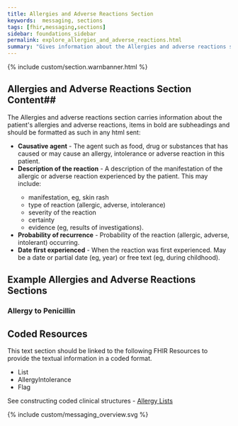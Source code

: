 ```yaml
---
title: Allergies and Adverse Reactions Section
keywords:  messaging, sections
tags: [fhir,messaging,sections]
sidebar: foundations_sidebar
permalink: explore_allergies_and_adverse_reactions.html
summary: "Gives information about the Allergies and adverse reactions section"
---
```


{% include custom/section.warnbanner.html %}

## Allergies and Adverse Reactions Section Content##
The Allergies and adverse reactions section carries information about the patient's allergies and adverse reactions, items in bold are subheadings and should be formatted as such in any html sent:

<ul>
<li><b>Causative agent</b> - The agent such as food, drug or substances that has caused or may cause an allergy, intolerance or adverse reaction in this patient.</li>
<li><b>Description of the reaction</b> - A description of the manifestation of the allergic or adverse reaction experienced by the patient. This may include:</li>
<ul>
<li>manifestation, eg, skin rash</li>
<li>type of reaction (allergic, adverse, intolerance)</li>
<li>severity of the reaction</li>
<li>certainty</li>
<li>evidence (eg, results of investigations).</li>
</ul>
<li><b>Probability of recurrence</b> - Probability of the reaction (allergic, adverse, intolerant) occurring.</li>
<li><b>Date first experienced</b> - When the reaction was first experienced. May be a date or partial date (eg, year) or free text (eg, during childhood).</li>
</ul>


##  Example Allergies and Adverse Reactions Sections ##

### Allergy to Penicillin ###

<script src="https://gist.github.com/IOPS-DEV/c02f9626ad71d2230cd51ded6d031bb2.js"></script>

## Coded Resources ##

This text section should be linked to the following FHIR Resources to provide the textual information in a coded format.

- List
- AllergyIntolerance
- Flag
 
See constructing coded clinical structures - [Allergy Lists](build_allergy_lists.html)


{% include custom/messaging_overview.svg %}








